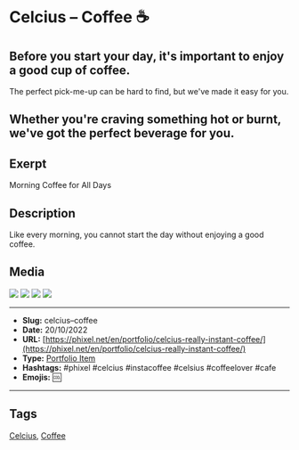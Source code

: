# Celcius – Coffee ☕
## Before you start your day, it's important to enjoy a good cup of coffee.

The perfect pick-me-up can be hard to find, but we've made it easy for you.

Whether you're craving something hot or burnt, we've got the perfect beverage for you.
------------
## Exerpt
Morning Coffee for All Days
## Description
Like every morning, you cannot start the day without enjoying a good coffee.
## Media
<img src="media/2830a7d0/coffee.gltf">
<img src="media/88cc06ad/coffee.jpg">
<img src="media/ee3c2260/coffee.png">
<img src="media/e59ce74c/coffee.png">

------------
- **Slug:** celcius–coffee
- **Date:** 20/10/2022
- **URL:** [https://phixel.net/en/portfolio/celcius-really-instant-coffee/](https://phixel.net/en/portfolio/celcius-really-instant-coffee/)
- **Type:** [Portfolio Item](#portfolio-item)
- **Hashtags:** #phixel #celcius #instacoffee #celsius #coffeelover #cafe
- **Emojis:** 🆒

------------
## Tags
[Celcius](#Celcius), [Coffee](#Coffee)
